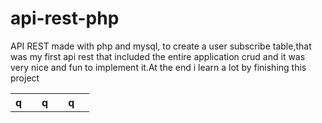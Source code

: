 # api-rest-php
API REST made with php and mysql, 
to create a user subscribe table,that was my first api rest that included the entire application crud 
and it was very nice and fun to implement it.At the end i learn a lot by finishing this project

<table>
  <tr>
    <th>q<th>
    <th>q<th>
    <th>q<th>
  </tr>
</table>

